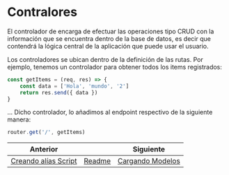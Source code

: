# Contralores

El controlador de encarga de efectuar las operaciones tipo CRUD con la información que se encuentra dentro de la base de datos, es decir que contendrá la lógica central de la aplicación que puede usar el usuario.

Los controladores se ubican dentro de la definición de las rutas. Por ejemplo, tenemos un controlador para obtener todos los items registrados:

```js
const getItems = (req, res) => {
    const data = ['Hola', 'mundo', '2']
    return res.send({ data })
}
```

... Dicho controlador, lo añadimos al endpoint respectivo de la siguiente manera:

```js
router.get('/', getItems)
```

| Anterior                              |                        | Siguiente                                  |
| ------------------------------------- | ---------------------- | ------------------------------------------ |
| [Creando alías Script](05_Scripts.md) | [Readme](../README.md) | [Cargando Modelos](07_Cargando_Modelos.md) |
